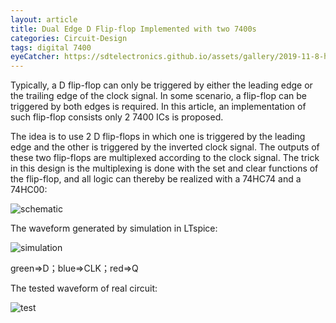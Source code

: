 ```yaml
---
layout: article
title: Dual Edge D Flip-flop Implemented with two 7400s
categories: Circuit-Design
tags: digital 7400
eyeCatcher: https://sdtelectronics.github.io/assets/gallery/2019-11-8-head-Dual-Edge-D-Flip-flop-Implemented-with-2-7400s.jpeg
---
```


Typically, a D flip-flop can only be triggered by either the leading edge or the trailing edge of the clock signal. In some scenario, a flip-flop can be triggered by both edges is required. In this article, an implementation of such flip-flop consists only 2 7400 ICs is proposed.

The idea is to use 2 D flip-flops in which one is triggered by the leading edge and the other is triggered by the inverted clock signal. The outputs of these two flip-flops are multiplexed according to the clock signal. The trick in this design is the multiplexing is done with the set and clear functions of the flip-flop, and all logic can thereby be realized with a 74HC74 and a 74HC00:

![schematic](https://img2018.cnblogs.com/common/1545762/201911/1545762-20191108212422384-1951831702.jpg)

The waveform generated by simulation in LTspice:

![simulation](https://img2018.cnblogs.com/common/1545762/201911/1545762-20191108212433732-1075467134.jpg)

green=>D；blue=>CLK；red=>Q

The tested waveform of real circuit:

![test](https://z3.ax1x.com/2021/11/17/I5O8it.jpg)